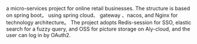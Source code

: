 a micro-services project for online retail businesses.
The structure is based on spring boot， using spring cloud、 gateway 、nacos, and Nginx for technology architecture。
The project adopts Redis-session for SSO, elastic search for a fuzzy query, and OSS for picture storage on Aly-cloud, and the user can log in by OAuth2.


